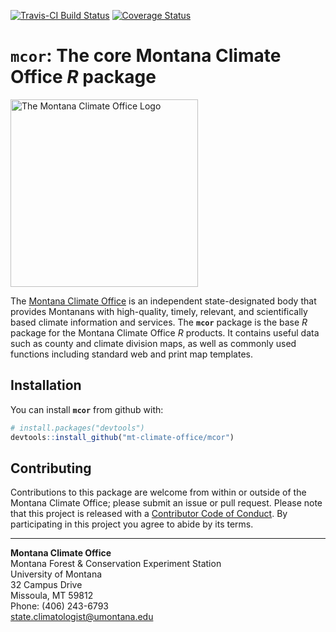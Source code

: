 
<!-- README.md is generated from README.Rmd. Please edit that file -->

[![Travis-CI Build
Status](https://travis-ci.org/mt-climate-office/mcor.svg?branch=master)](https://travis-ci.org/mt-climate-office/mcor)
[![Coverage
Status](https://img.shields.io/codecov/c/github/mt-climate-office/mcor/master.svg)](https://codecov.io/github/mt-climate-office/mcor?branch=master)

# **`mcor`**: The core Montana Climate Office *R* package

<img src="https://climate.umt.edu/imx/MCO-Logo-Footer.png" alt="The Montana Climate Office Logo" style="width: 300px;"/><br>

The [Montana Climate Office](https://climate.umt.edu/) is an independent
state-designated body that provides Montanans with high-quality, timely,
relevant, and scientifically based climate information and services. The
**`mcor`** package is the base *R* package for the Montana Climate
Office *R* products. It contains useful data such as county and climate
division maps, as well as commonly used functions including standard web
and print map templates.

## Installation

You can install **`mcor`** from github with:

``` r
# install.packages("devtools")
devtools::install_github("mt-climate-office/mcor")
```

## Contributing

Contributions to this package are welcome from within or outside of the
Montana Climate Office; please submit an issue or pull request. Please
note that this project is released with a [Contributor Code of
Conduct](CONDUCT.md). By participating in this project you agree to
abide by its terms.

-----

**Montana Climate Office**<br> Montana Forest & Conservation Experiment
Station<br> University of Montana<br> 32 Campus Drive<br> Missoula, MT
59812<br> Phone: (406) 243-6793<br> <state.climatologist@umontana.edu>
